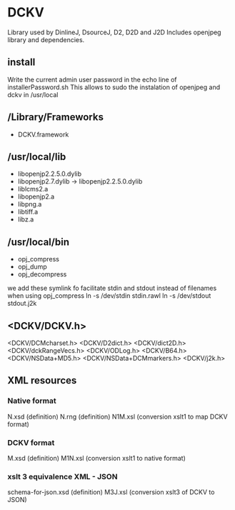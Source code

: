 # DCKV

Library used by DinlineJ, DsourceJ, D2, D2D and J2D
Includes openjpeg library and dependencies.

## install

Write the current admin user password in the echo line of installerPassword.sh
This allows to sudo the instalation of openjpeg and dckv in /usr/local

## /Library/Frameworks
- DCKV.framework

## /usr/local/lib
- libopenjp2.2.5.0.dylib
- libopenjp2.7.dylib -> libopenjp2.2.5.0.dylib
- liblcms2.a
- libopenjp2.a
- libpng.a
- libtiff.a
- libz.a

## /usr/local/bin
- opj_compress
- opj_dump
- opj_decompress

we add these symlink fo facilitate stdin and stdout instead of filenames when using opj_compress
ln -s /dev/stdin stdin.rawl
ln -s /dev/stdout stdout.j2k


## <DCKV/DCKV.h>

<DCKV/DCMcharset.h>
<DCKV/D2dict.h>
<DCKV/dict2D.h>
<DCKV/dckRangeVecs.h>
<DCKV/ODLog.h>
<DCKV/B64.h>
<DCKV/NSData+MD5.h>
<DCKV/NSData+DCMmarkers.h>
<DCKV/j2k.h>


## XML resources

### Native format
N.xsd (definition)
N.rng (definition)
N1M.xsl  (conversion xslt1 to map DCKV format)

### DCKV format
M.xsd (definition)
M1N.xsl (conversion xslt1 to native format)

### xslt 3 equivalence XML - JSON
schema-for-json.xsd (definition)
M3J.xsl (conversion xslt3 of DCKV to JSON)
